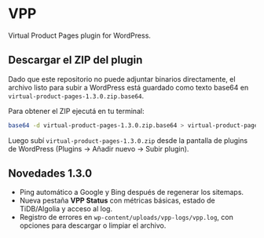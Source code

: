 # VPP

Virtual Product Pages plugin for WordPress.

## Descargar el ZIP del plugin

Dado que este repositorio no puede adjuntar binarios directamente, el archivo listo para subir a WordPress está guardado como texto base64 en `virtual-product-pages-1.3.0.zip.base64`.

Para obtener el ZIP ejecutá en tu terminal:

```bash
base64 -d virtual-product-pages-1.3.0.zip.base64 > virtual-product-pages-1.3.0.zip
```

Luego subí `virtual-product-pages-1.3.0.zip` desde la pantalla de plugins de WordPress (Plugins → Añadir nuevo → Subir plugin).

## Novedades 1.3.0

- Ping automático a Google y Bing después de regenerar los sitemaps.
- Nueva pestaña **VPP Status** con métricas básicas, estado de TiDB/Algolia y acceso al log.
- Registro de errores en `wp-content/uploads/vpp-logs/vpp.log`, con opciones para descargar o limpiar el archivo.
